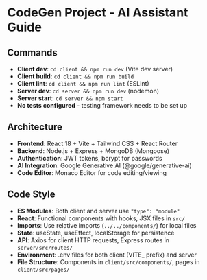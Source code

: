 # CodeGen Project - AI Assistant Guide

## Commands
- **Client dev**: `cd client && npm run dev` (Vite dev server)
- **Client build**: `cd client && npm run build`
- **Client lint**: `cd client && npm run lint` (ESLint)
- **Server dev**: `cd server && npm run dev` (nodemon)
- **Server start**: `cd server && npm start`
- **No tests configured** - testing framework needs to be set up

## Architecture
- **Frontend**: React 18 + Vite + Tailwind CSS + React Router
- **Backend**: Node.js + Express + MongoDB (Mongoose)
- **Authentication**: JWT tokens, bcrypt for passwords
- **AI Integration**: Google Generative AI (@google/generative-ai)
- **Code Editor**: Monaco Editor for code editing/viewing

## Code Style
- **ES Modules**: Both client and server use `"type": "module"`
- **React**: Functional components with hooks, JSX files in `src/`
- **Imports**: Use relative imports (`../../components/`) for local files
- **State**: useState, useEffect, localStorage for persistence
- **API**: Axios for client HTTP requests, Express routes in `server/src/routes/`
- **Environment**: .env files for both client (VITE_ prefix) and server
- **File Structure**: Components in `client/src/components/`, pages in `client/src/pages/`
